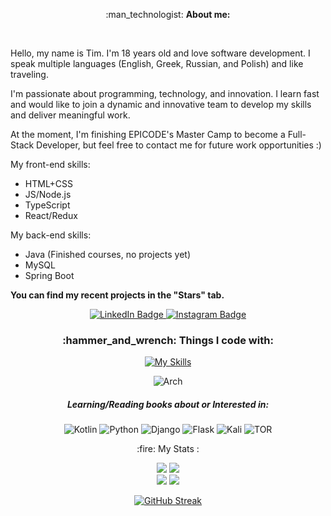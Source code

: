 <p align="center"> :man_technologist: <strong>About me:</strong></p><br>            
<p>Hello, my name is Tim. I'm 18 years old and love software development. I speak multiple languages (English, Greek, Russian, and Polish) and like traveling.

I'm passionate about programming, technology, and innovation. I learn fast and would like to join a dynamic and innovative team to develop my skills and deliver meaningful work.

At the moment, I'm finishing EPICODE's Master Camp to become a Full-Stack Developer, but feel free to contact me for future work opportunities :)
</p>
My front-end skills:
<ul>
<li>HTML+CSS</li>       
<li>JS/Node.js</li>
<li>TypeScript</li>
<li>React/Redux</li>
</ul>   
My back-end skills:
<ul>
<li>Java (Finished courses, no projects yet)</li>
<li>MySQL</li>
<li>Spring Boot</li>
</ul>

<strong>You can find my recent projects in the "Stars" tab.</strong>



<div id="header" align="center">
          <div id="badges">
        <div id="social" align="center">
                    <a href="https://www.linkedin.com/in/talmkg/">
                      <img src="https://img.shields.io/badge/LinkedIn-blue?style=for-the-badge&logo=linkedin&logoColor=white" alt="LinkedIn Badge"/>
                    </a>
                    <a href="https://www.instagram.com/talmkg/">
                      <img src="https://img.shields.io/badge/Instagram-red?style=for-the-badge&logo=instagram&logoColor=white" alt="Instagram Badge"/>
                        </div>
                    </a>
            
                      
            
   
</div>



<div id="skills" align="center">



<h3 align="center">:hammer_and_wrench: Things I code with:</h3>


[![My Skills](https://skillicons.dev/icons?i=html,md,css,nodejs,bootstrap,ts,react,redux,mongodb,git,github,linux,bash,vscode&perline=14)](https://skillicons.dev)

  
  
![Arch](https://img.shields.io/badge/Arch%20Linux-1793D1?logo=arch-linux&logoColor=fff&style=for-the-badge)
  
  
  <h5 align="center">Learning/Reading books about or Interested in:</h5>
  
  
![Kotlin](https://img.shields.io/badge/kotlin-%237F52FF.svg?style=for-the-badge&logo=kotlin&logoColor=white)
![Python](https://img.shields.io/badge/python-3670A0?style=for-the-badge&logo=python&logoColor=ffdd54)
![Django](https://img.shields.io/badge/django-%23092E20.svg?style=for-the-badge&logo=django&logoColor=white)
![Flask](https://img.shields.io/badge/flask-%23000.svg?style=for-the-badge&logo=flask&logoColor=white)
![Kali](https://img.shields.io/badge/Kali-268BEE?style=for-the-badge&logo=kalilinux&logoColor=white)
![TOR](https://img.shields.io/badge/tor-%237E4798.svg?style=for-the-badge&logo=tor-project&logoColor=white)
  
  <p align="center">:fire: My Stats :</p>
<div id="stats" align="center">
<img class="img" src="https://raw.githubusercontent.com/talmkg/github-stats/master/generated/overview.svg#gh-dark-mode-only"/>
<img class="img" src="https://raw.githubusercontent.com/talmkg/github-stats/master/generated/languages.svg#gh-dark-mode-only"/>
  </div>
<div id="stats" align="center">
<img class="img" src="https://raw.githubusercontent.com/talmkg/github-stats/master/generated/overview.svg#gh-light-mode-only"/>
<img class="img" src="https://raw.githubusercontent.com/talmkg/github-stats/master/generated/languages.svg#gh-light-mode-only"/>
  </div>
  
[![GitHub Streak](http://github-readme-streak-stats.herokuapp.com?user=talmkg&theme=onedark_duo&border_radius=4)](https://git.io/streak-stats)
  
  

